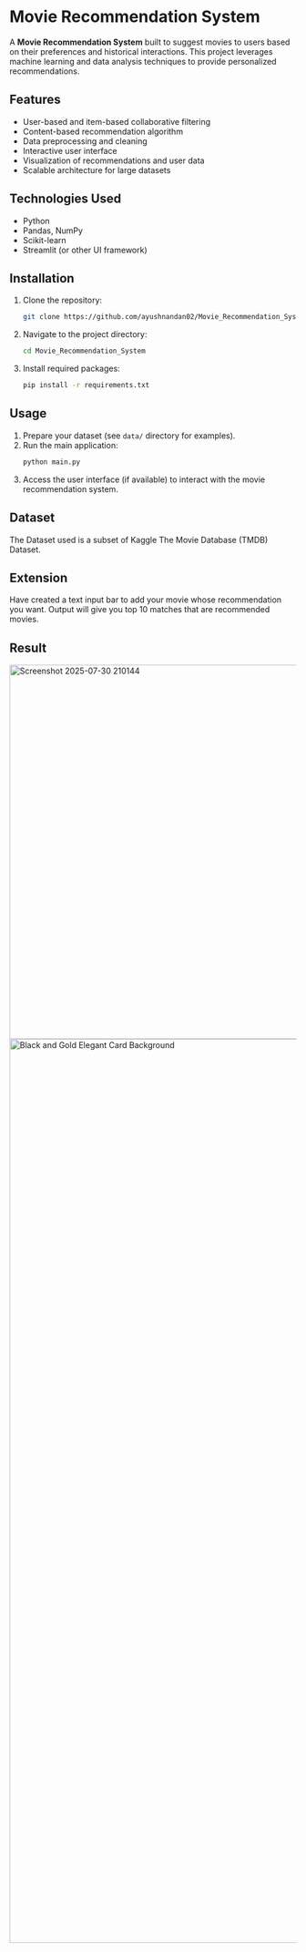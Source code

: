 # Movie Recommendation System

A **Movie Recommendation System** built to suggest movies to users based on their preferences and historical interactions. This project leverages machine learning and data analysis techniques to provide personalized recommendations.

## Features

- User-based and item-based collaborative filtering
- Content-based recommendation algorithm
- Data preprocessing and cleaning
- Interactive user interface
- Visualization of recommendations and user data
- Scalable architecture for large datasets

## Technologies Used

- Python
- Pandas, NumPy
- Scikit-learn
- Streamlit (or other UI framework)

## Installation

1. Clone the repository:
    ```bash
    git clone https://github.com/ayushnandan02/Movie_Recommendation_System.git
    ```
2. Navigate to the project directory:
    ```bash
    cd Movie_Recommendation_System
    ```
3. Install required packages:
    ```bash
    pip install -r requirements.txt
    ```

## Usage

1. Prepare your dataset (see `data/` directory for examples).
2. Run the main application:
    ```bash
    python main.py
    ```
3. Access the user interface (if available) to interact with the movie recommendation system.

## Dataset

The Dataset used is a subset of  Kaggle The Movie Database (TMDB) Dataset.

## **Extension**

Have created a text input bar to add your movie whose recommendation you want. Output will give you top 10 matches that are recommended movies.

## **Result**

<img width="1316" height="657" alt="Screenshot 2025-07-30 210144" src="https://github.com/user-attachments/assets/610ff3aa-9698-40dc-b605-13a9555299cf" />

<img width="2245" height="1587" alt="Black and Gold Elegant Card Background " src="https://github.com/user-attachments/assets/21b7d2c4-92b5-486b-9d8c-5f5e175fcca6" />



